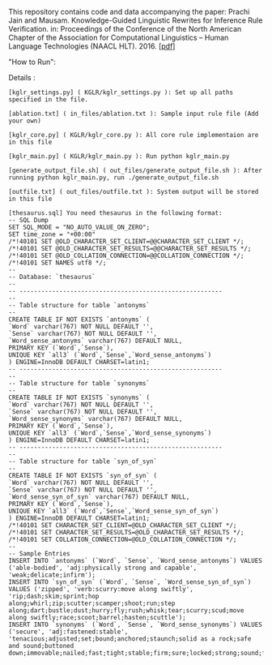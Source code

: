 This repository contains code and data accompanying the paper: Prachi Jain and Mausam. Knowledge-Guided Linguistic Rewrites for Inference Rule Verification. in: Proceedings of the Conference of the North American Chapter of the Association for Computational Linguistics – Human Language Technologies (NAACL HLT). 2016. [[pdf]](http://homes.cs.washington.edu/~mausam/papers/naacl16b.pdf)

"How to Run":

Details :

    [kglr_settings.py] ( KGLR/kglr_settings.py ): Set up all paths specified in the file.

    [ablation.txt] ( in_files/ablation.txt ): Sample input rule file (Add your own)

    [kglr_core.py] ( KGLR/kglr_core.py ): All core rule implementaion are in this file
    
    [kglr_main.py] ( KGLR/kglr_main.py ): Run python kglr_main.py
    
    [generate_output_file.sh] ( out_files/generate_output_file.sh ): After running python kglr_main.py, run ./generate_output_file.sh

    [outfile.txt] ( out_files/outfile.txt ): System output will be stored in this file

    [thesaurus.sql] You need thesaurus in the following format:
    -- SQL Dump
    SET SQL_MODE = "NO_AUTO_VALUE_ON_ZERO";
    SET time_zone = "+00:00"
    /*!40101 SET @OLD_CHARACTER_SET_CLIENT=@@CHARACTER_SET_CLIENT */;
    /*!40101 SET @OLD_CHARACTER_SET_RESULTS=@@CHARACTER_SET_RESULTS */;
    /*!40101 SET @OLD_COLLATION_CONNECTION=@@COLLATION_CONNECTION */;
    /*!40101 SET NAMES utf8 */;
    --
    -- Database: `thesaurus`
    --
    -- --------------------------------------------------------
    --
    -- Table structure for table `antonyms`
    --
    CREATE TABLE IF NOT EXISTS `antonyms` (
    `Word` varchar(767) NOT NULL DEFAULT '',
    `Sense` varchar(767) NOT NULL DEFAULT '',
    `Word_sense_antonyms` varchar(767) DEFAULT NULL,
    PRIMARY KEY (`Word`,`Sense`),
    UNIQUE KEY `all3` (`Word`,`Sense`,`Word_sense_antonyms`)
    ) ENGINE=InnoDB DEFAULT CHARSET=latin1;
    -- --------------------------------------------------------
    --
    -- Table structure for table `synonyms`
    --
    CREATE TABLE IF NOT EXISTS `synonyms` (
    `Word` varchar(767) NOT NULL DEFAULT '',
    `Sense` varchar(767) NOT NULL DEFAULT '',
    `Word_sense_synonyms` varchar(767) DEFAULT NULL,
    PRIMARY KEY (`Word`,`Sense`),
    UNIQUE KEY `all3` (`Word`,`Sense`,`Word_sense_synonyms`)
    ) ENGINE=InnoDB DEFAULT CHARSET=latin1;
    -- --------------------------------------------------------
    --
    -- Table structure for table `syn_of_syn`
    --
    CREATE TABLE IF NOT EXISTS `syn_of_syn` (
    `Word` varchar(767) NOT NULL DEFAULT '',
    `Sense` varchar(767) NOT NULL DEFAULT '',
    `Word_sense_syn_of_syn` varchar(767) DEFAULT NULL,
    PRIMARY KEY (`Word`,`Sense`),
    UNIQUE KEY `all3` (`Word`,`Sense`,`Word_sense_syn_of_syn`)
    ) ENGINE=InnoDB DEFAULT CHARSET=latin1;
    /*!40101 SET CHARACTER_SET_CLIENT=@OLD_CHARACTER_SET_CLIENT */;
    /*!40101 SET CHARACTER_SET_RESULTS=@OLD_CHARACTER_SET_RESULTS */;
    /*!40101 SET COLLATION_CONNECTION=@OLD_COLLATION_CONNECTION */;
    --
    -- Sample Entries
    INSERT INTO `antonyms` (`Word`, `Sense`, `Word_sense_antonyms`) VALUES ('able-bodied', 'adj:physically strong and capable', 'weak;delicate;infirm');
    INSERT INTO `syn_of_syn` (`Word`, `Sense`, `Word_sense_syn_of_syn`) VALUES ('zipped', 'verb:scurry:move along swiftly', 'rip;dash;skim;sprint;hop along;whirl;zip;scutter;scamper;shoot;run;step along;dart;bustle;dust;hurry;fly;rush;whisk;tear;scurry;scud;move along swiftly;race;scoot;barrel;hasten;scuttle');
    INSERT INTO `synonyms` (`Word`, `Sense`, `Word_sense_synonyms`) VALUES ('secure', 'adj:fastened:stable', 'tenacious;adjusted;set;bound;anchored;staunch;solid as a rock;safe and sound;buttoned down;immovable;nailed;fast;tight;stable;firm;sure;locked;strong;sound;fastened;solid;fortified;steady;iron;fixed');
